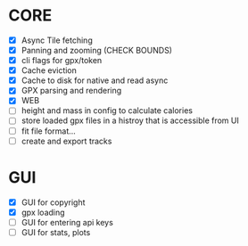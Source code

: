 # CORE

- [x] Async Tile fetching
- [x] Panning and zooming (CHECK BOUNDS)
- [x] cli flags for gpx/token
- [x] Cache eviction
- [x] Cache to disk for native and read async
- [x] GPX parsing and rendering
- [x] WEB
- [ ] height and mass in config to calculate calories
- [ ] store loaded gpx files in a histroy that is accessible from UI
- [ ] fit file format...
- [ ] create and export tracks

# GUI
- [x] GUI for copyright
- [x] gpx loading
- [ ] GUI for entering api keys
- [ ] GUI for stats, plots
